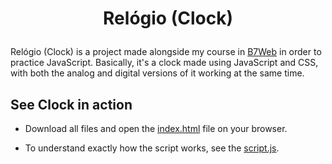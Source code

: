 <h1 align="center">
  <p align="center">Relógio (Clock)</p>
</h1>

Relógio (Clock) is a project made alongside my course in [B7Web](https://b7web.com.br/fullstack/?gclid=EAIaIQobChMI-7eYj5vT-QIVEz6RCh2VfgXQEAAYASAAEgJfifD_BwE&ref=I24108426I) in order to practice JavaScript. Basically, it's a clock made using JavaScript and CSS, with both the analog and digital versions of it working  at the same time.

## See Clock in action

- Download all files and open the [index.html](https://github.com/valmarath/relogio/blob/main/index.html) file on your browser.

- To understand exactly how the script works, see the [script.js](https://github.com/valmarath/relogio/blob/main/script.js).
